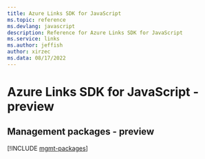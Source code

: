 ```yaml
---
title: Azure Links SDK for JavaScript
ms.topic: reference
ms.devlang: javascript
description: Reference for Azure Links SDK for JavaScript
ms.service: links
ms.author: jeffish
author: xirzec
ms.data: 08/17/2022
---
```

# Azure Links SDK for JavaScript - preview

## Management packages - preview
[!INCLUDE [mgmt-packages](links-mgmt-index.md)]